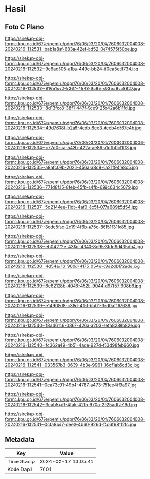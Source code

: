 # Hasil

## Foto C Plano

https://sirekap-obj-formc.kpu.go.id/677e/pemilu/pdpr/76/06/03/20/04/7606032004008-20240216-132531--bab1a8af-683a-42ef-bd52-0e74575f60be.jpg

https://sirekap-obj-formc.kpu.go.id/677e/pemilu/pdpr/76/06/03/20/04/7606032004008-20240216-132532--9c6ad605-a1ba-449c-bb24-ff0ea5edf734.jpg

https://sirekap-obj-formc.kpu.go.id/677e/pemilu/pdpr/76/06/03/20/04/7606032004008-20240216-132533--816e1ce2-5267-4548-9a85-e93ba8ca8827.jpg

https://sirekap-obj-formc.kpu.go.id/677e/pemilu/pdpr/76/06/03/20/04/7606032004008-20240216-132533--8d13fcc8-38f1-447f-9ce9-25b42a6b11fd.jpg

https://sirekap-obj-formc.kpu.go.id/677e/pemilu/pdpr/76/06/03/20/04/7606032004008-20240216-132534--49d7638f-b2a6-4cdb-8ce3-deeb4c567c4b.jpg

https://sirekap-obj-formc.kpu.go.id/677e/pemilu/pdpr/76/06/03/20/04/7606032004008-20240216-132534--c77d05ca-543b-422a-ae86-a1dfb0cf1ff3.jpg

https://sirekap-obj-formc.kpu.go.id/677e/pemilu/pdpr/76/06/03/20/04/7606032004008-20240216-132535--a8afc09b-2026-456a-a8c9-6a21f94fe8c5.jpg

https://sirekap-obj-formc.kpu.go.id/677e/pemilu/pdpr/76/06/03/20/04/7606032004008-20240216-132536--771d8f25-8feb-45fb-a4fb-699c634d5079.jpg

https://sirekap-obj-formc.kpu.go.id/677e/pemilu/pdpr/76/06/03/20/04/7606032004008-20240216-132537--5d2144ee-11db-4af0-8c5f-077a689b5d54.jpg

https://sirekap-obj-formc.kpu.go.id/677e/pemilu/pdpr/76/06/03/20/04/7606032004008-20240216-132537--3cdc5fac-2c19-4f6b-a75c-86151f31fe85.jpg

https://sirekap-obj-formc.kpu.go.id/677e/pemilu/pdpr/76/06/03/20/04/7606032004008-20240216-132538--eb04272e-438d-4343-8c95-3fdd9d435db4.jpg

https://sirekap-obj-formc.kpu.go.id/677e/pemilu/pdpr/76/06/03/20/04/7606032004008-20240216-132538--4d54ac16-980d-4175-954e-c9a2db172ade.jpg

https://sirekap-obj-formc.kpu.go.id/677e/pemilu/pdpr/76/06/03/20/04/7606032004008-20240216-132539--6e82128b-4046-452b-9044-d97f57f908b6.jpg

https://sirekap-obj-formc.kpu.go.id/677e/pemilu/pdpr/76/06/03/20/04/7606032004008-20240216-132539--e14908d8-c38d-4f5f-bb01-3ed0af167639.jpg

https://sirekap-obj-formc.kpu.go.id/677e/pemilu/pdpr/76/06/03/20/04/7606032004008-20240216-132540--f8a461c6-0867-426a-a203-eefa8288b82e.jpg

https://sirekap-obj-formc.kpu.go.id/677e/pemilu/pdpr/76/06/03/20/04/7606032004008-20240216-132540--fc362a49-4b51-4ade-927d-f53d98feb960.jpg

https://sirekap-obj-formc.kpu.go.id/677e/pemilu/pdpr/76/06/03/20/04/7606032004008-20240216-132541--033567b3-0639-4b3e-9961-36cf1ab5cd3c.jpg

https://sirekap-obj-formc.kpu.go.id/677e/pemilu/pdpr/76/06/03/20/04/7606032004008-20240216-132541--0ca73c91-49b4-4787-a473-751ee4ff9a97.jpg

https://sirekap-obj-formc.kpu.go.id/677e/pemilu/pdpr/76/06/03/20/04/7606032004008-20240216-132542--3cab54d1-4fab-42fb-970a-2925adf7e19d.jpg

https://sirekap-obj-formc.kpu.go.id/677e/pemilu/pdpr/76/06/03/20/04/7606032004008-20240216-132531--0cfa8bd7-dee0-4b60-926d-f4c6f68112fc.jpg


## Metadata

| Key        | Value               |
| ---------- | ------------------- |
| Time Stamp | 2024-02-17 13:05:41 |
| Kode Dapil | 7601                |



